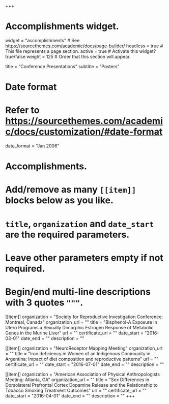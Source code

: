 +++
# Accomplishments widget.
widget = "accomplishments"  # See https://sourcethemes.com/academic/docs/page-builder/
headless = true  # This file represents a page section.
active = true  # Activate this widget? true/false
weight = 125  # Order that this section will appear.

title = "Conference Presentations"
subtitle = "Posters"

# Date format
#   Refer to https://sourcethemes.com/academic/docs/customization/#date-format
date_format = "Jan 2006"

# Accomplishments.
#   Add/remove as many `[[item]]` blocks below as you like.
#   `title`, `organization` and `date_start` are the required parameters.
#   Leave other parameters empty if not required.
#   Begin/end multi-line descriptions with 3 quotes `"""`.

[[item]]
  organization = "Society for Reproductive Investigation Conference: Montreal, Canada"
  organization_url = ""
  title = "Bisphenol-A Exposure In Utero Programs a Sexually Dimorphic Estrogen Response of Metabolic Genes in the Murine Liver"
  url = ""
  certificate_url = ""
  date_start = "2016-03-01"
  date_end = ""
  description = ""
 
[[item]]
  organization = "NeuroReceptor Mapping Meeting"
  organization_url = ""
  title = "Iron deficiency in Women of an Indigenous Community in Argentina: Impact of diet composition and reproductive patterns"
  url = ""
  certificate_url = ""
  date_start = "2016-07-01"
  date_end = ""
  description = ""

[[item]]
  organization = "American Association of Physical Anthropologists Meeting: Atlanta, GA"
  organization_url = ""
  title = "Sex Differences in Dorsolateral Prefrontal Cortex Dopamine Release and the Relationship to Tobacco Smoking Treatment Outcomes"
  url = ""
  certificate_url = ""
  date_start = "2016-04-01"
  date_end = ""
  description = ""
+++
